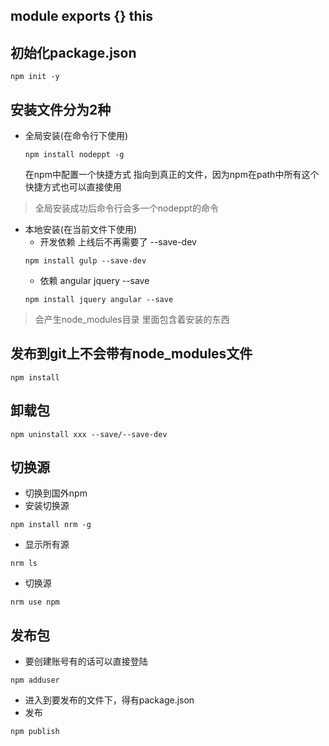 ## module  exports  {}  this


## 初始化package.json
```
npm init -y
```
## 安装文件分为2种
- 全局安装(在命令行下使用)
    ```
    npm install nodeppt -g
    ```
    在npm中配置一个快捷方式 指向到真正的文件，因为npm在path中所有这个快捷方式也可以直接使用
    
> 全局安装成功后命令行会多一个nodeppt的命令

- 本地安装(在当前文件下使用)
    - 开发依赖 上线后不再需要了 --save-dev
    ```
    npm install gulp --save-dev
    ```
    - 依赖 angular jquery  --save
    ```
    npm install jquery angular --save
    ```
    
> 会产生node_modules目录 里面包含着安装的东西

## 发布到git上不会带有node_modules文件
```
npm install 
```

## 卸载包
```
npm uninstall xxx --save/--save-dev
```


## 切换源
- 切换到国外npm  
- 安装切换源
```
npm install nrm -g
```
- 显示所有源
```
nrm ls
```
- 切换源
```
nrm use npm
```

## 发布包
- 要创建账号有的话可以直接登陆
```
npm adduser
```
- 进入到要发布的文件下，得有package.json
- 发布
```
npm publish
```
